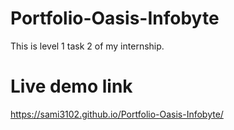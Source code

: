 # Portfolio-Oasis-Infobyte
This is level 1 task 2 of my internship.
# Live demo link
https://sami3102.github.io/Portfolio-Oasis-Infobyte/
